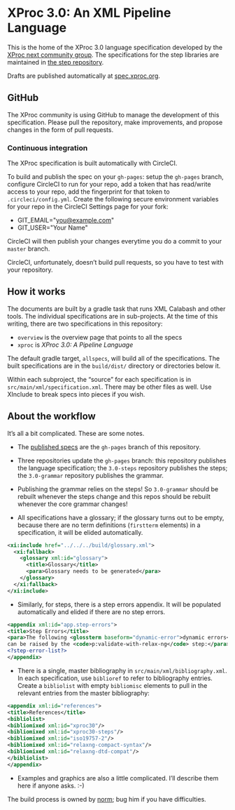 # XProc 3.0: An XML Pipeline Language

This is the home of the XProc 3.0 language specification developed by the
[XProc next community group](https://www.w3.org/community/xproc-next/).
The specifications for the step libraries are maintained in
[the step repository](https://github.com/xproc/3.0-steps/).

Drafts are published automatically at [spec.xproc.org](http://spec.xproc.org/).

## GitHub

The XProc community is using GitHub to manage the development of this
specification. Please pull the repository, make improvements, and
propose changes in the form of pull requests.

### Continuous integration

The XProc specification is built automatically with CircleCI.

To build and publish the spec on your `gh-pages`: setup the `gh-pages` branch,
configure CircleCI to run for your repo,
add a token that has read/write access to your repo,
add the fingerprint for that token to `.circleci/config.yml`.
Create the following
secure environment variables for your repo in the CircleCI Settings
page for your fork:

* GIT_EMAIL="you@example.com"
* GIT_USER="Your Name"

CircleCI will then publish your changes everytime you do a commit
to your `master` branch.

CircleCI, unfortunately, doesn’t build pull requests, so you have to
test with your repository.

## How it works

The documents are built by a gradle task that runs XML Calabash and
other tools. The individual specifications are in sub-projects.
At the time of this writing, there are two specifications
in this repository:

* `overview` is the overview page that points to all the specs
* `xproc` is _XProc 3.0: A Pipeline Language_

The default gradle target, `allspecs`, will build all of the specifications.
The built specifications are in the `build/dist/` directory or directories
below it.

Within each subproject, the “source” for each specification is in
`src/main/xml/specification.xml`. There may be other files as well.
Use XInclude to break specs into pieces if you wish.

## About the workflow

It’s all a bit complicated. These are some notes.

* The [published specs](http://spec.xproc.org/) are the `gh-pages`
  branch of this repository.
  
* Three repositories update the `gh-pages` branch: this repository publishes
  the language specification; the `3.0-steps` repository publishes the steps;
  the `3.0-grammar` repository publishes the grammar.
  
* Publishing the grammar relies on the steps! So `3.0-grammar` should be rebuilt
  whenever the steps change and this repos should be rebuilt whenever the
  core grammar changes!

* All specifications have a glossary; if the glossary turns out to be
  empty, because there are no term definitions (`firstterm` elements)
  in a specification, it will be elided automatically.

```xml
<xi:include href="../../../build/glossary.xml">
  <xi:fallback>
    <glossary xml:id="glossary">
      <title>Glossary</title>
      <para>Glossary needs to be generated</para>
    </glossary>
  </xi:fallback>
</xi:include>
```

* Similarly, for steps, there is a step errors appendix. It will be
  populated automatically and elided if there are no step errors.

```xml
<appendix xml:id="app.step-errors">
<title>Step Errors</title>
<para>The following <glossterm baseform="dynamic-error">dynamic errors</glossterm>
can be raised by the <code>p:validate-with-relax-ng</code> step:</para>
<?step-error-list?>
</appendix>
```

* There is a single, master bibliography in `src/main/xml/bibliography.xml`.
  In each specification, use `biblioref` to refer to bibliography entries.
  Create a `bibliolist` with empty `bibliomisc` elements to pull in the
  relevant entries from the master bibliography:

```xml
<appendix xml:id="references">
<title>References</title>
<bibliolist>
<bibliomixed xml:id="xproc30"/>
<bibliomixed xml:id="xproc30-steps"/>
<bibliomixed xml:id="iso19757-2"/>
<bibliomixed xml:id="relaxng-compact-syntax"/>
<bibliomixed xml:id="relaxng-dtd-compat"/>
</bibliolist>
</appendix>
```

* Examples and graphics are also a little complicated. I’ll describe them here
  if anyone asks. :-)

The build process is owned by [norm](mailto:ndw@nwalsh.com);
bug him if you have difficulties.

